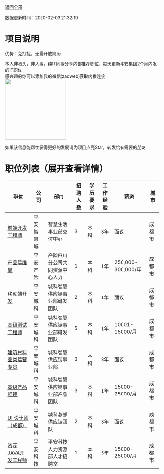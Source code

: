 [返回全部](https://github.com/zaqweb/PA-IT-JOBS/)

数据更新时间：2020-02-03 21:32:19
# 项目说明

优势：免打扰，无需开放简历

本人非猎头，非人事，纯IT同事分享内部推荐职位，每天更新平安集团2个月内发的IT职位  
感兴趣的你可以添加我的微信(zaqweb)获取内推连接  
<img src="https://github.com/zaqweb/PA-IT-JOBS/blob/master/WechatICode.jpeg"  height="200" width="200">

如果该信息能帮忙获得更好的发展请为项目点亮Star，转发给有需要的朋友
# 职位列表（展开查看详情）

|职位|公司|部门|招聘人数|学历要求|工作经验|薪资|城市|
|---|---|---|---|---|---|---|---|
|[前端开发工程师](detail/B4891BF00332497CBED3A9DFA77B60F5.md)|平安智慧城|智慧生活事业部交付中心|3|本科|3年|面议|成都市|
|[产品运维岗](detail/1FEDB64E47CD49ED8C1C603E3396A020.md)|平安产险|产险四川分公司共同资源中心人力|1|本科|1年|250,000-300,000/年|成都市|
|[移动端开发](detail/B5792545076B42B1A77A531C3195790A.md)|平安城科|城科智慧供应链事业部研发团队|2|本科|1年|面议|成都市|
|[高级测试工程师](detail/0E400B87FD1E4061A6B7C8DE4133AB2C.md)|平安城科|城科智慧供应链事业部研发团队|5|本科|1年|10001-15000/月|成都市|
|[建筑材料品类运营专员](detail/5F09EB44127140C2AC4798A3624B65F3.md)|平安城科|城科智慧供应链事业部|3|本科|3年|面议|成都市|
|[高级产品经理](detail/A8AD62BD840C445DAACF45CA15220D6F.md)|平安城科|城科智慧供应链事业部产品团队|3|本科|1年|15000-25000/月|成都市|
|[UI 设计师（成都）](detail/3F5F82F8E2F34B77AF8CE4169E1107A0.md)|平安城科|城科总部供应链团队|2|本科|3年|面议|成都市|
|[资深JAVA开发工程师](detail/4775C697365F44648CFAE70F31BF882F.md)|平安科技|平安科技人力资源部人才招聘室|1|本科|5年|15000-25000/月|成都市|




